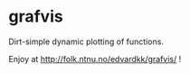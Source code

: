 grafvis
=======

Dirt-simple dynamic plotting of functions.

Enjoy at http://folk.ntnu.no/edvardkk/grafvis/ !

